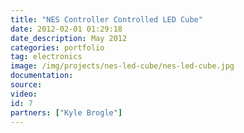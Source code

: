 ```yaml
---
title: "NES Controller Controlled LED Cube"
date: 2012-02-01 01:29:18
date_description: May 2012
categories: portfolio
tag: electronics
image: /img/projects/nes-led-cube/nes-led-cube.jpg
documentation:
source:
video:
id: 7
partners: ["Kyle Brogle"]
---
```

